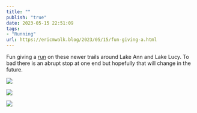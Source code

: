 ```yaml
---
title: ""
publish: "true"
date: 2023-05-15 22:51:09
tags:
- "Running"
url: https://ericmwalk.blog/2023/05/15/fun-giving-a.html
---
```

Fun giving a [run](http://www.strava.com/activities/9077168424) on these newer trails around Lake Ann and Lake Lucy. To bad there is an abrupt stop at one end but hopefully that will change in the future.

![](https://ericmwalk.blog/uploads/2023/41f2433aa1.jpg)

![](https://ericmwalk.blog/uploads/2023/53550d29f4.jpg)

![](https://ericmwalk.blog/uploads/2023/50de08ad55.jpg)